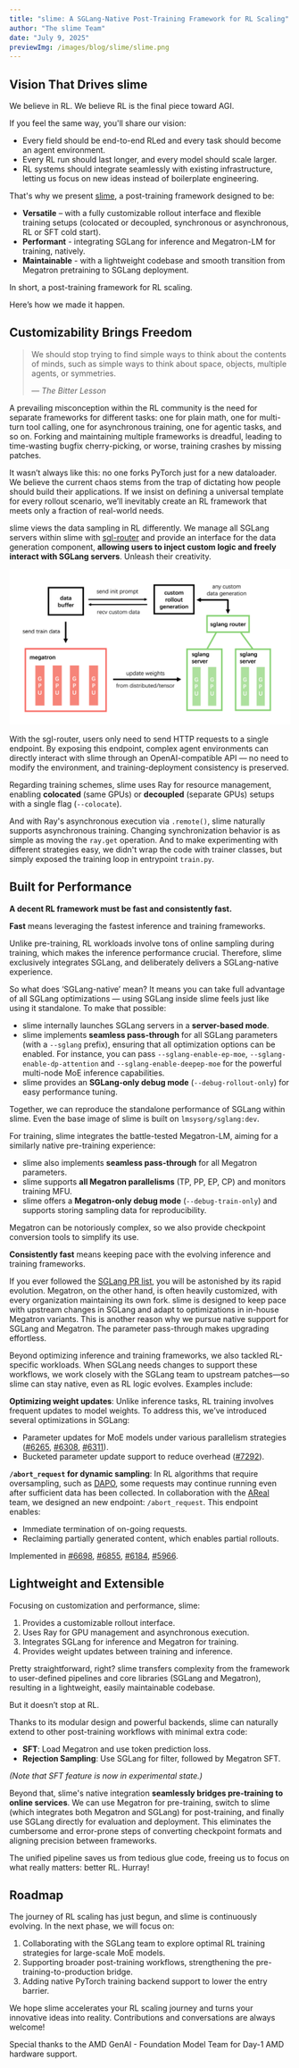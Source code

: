 ```yaml
---
title: "slime: A SGLang-Native Post-Training Framework for RL Scaling"
author: "The slime Team"
date: "July 9, 2025"
previewImg: /images/blog/slime/slime.png
---
```


## Vision That Drives slime

We believe in RL. We believe RL is the final piece toward AGI.

If you feel the same way, you'll share our vision:

- Every field should be end-to-end RLed and every task should become an agent environment.
- Every RL run should last longer, and every model should scale larger.
- RL systems should integrate seamlessly with existing infrastructure, letting us focus on new ideas instead of boilerplate engineering.

That's why we present [slime](https://github.com/THUDM/slime), a post-training framework designed to be:

- **Versatile** – with a fully customizable rollout interface and flexible training setups (colocated or decoupled, synchronous or asynchronous, RL or SFT cold start).
- **Performant** - integrating SGLang for inference and Megatron-LM for training, natively.
- **Maintainable** - with a lightweight codebase and smooth transition from Megatron pretraining to SGLang deployment.

In short, a post-training framework for RL scaling.

Here’s how we made it happen.

## Customizability Brings Freedom

> We should stop trying to find simple ways to think about the contents of minds, such as simple ways to think about space, objects, multiple agents, or symmetries.
> 
> 
> — *The Bitter Lesson*
> 

A prevailing misconception within the RL community is the need for separate frameworks for different tasks: one for plain math, one for multi-turn tool calling, one for asynchronous training, one for agentic tasks, and so on. Forking and maintaining multiple frameworks is dreadful, leading to time-wasting bugfix cherry-picking, or worse, training crashes by missing patches.

It wasn’t always like this: no one forks PyTorch just for a new dataloader. We believe the current chaos stems from the trap of dictating how people should build their applications. If we insist on defining a universal template for every rollout scenario, we’ll inevitably create an RL framework that meets only a fraction of real-world needs.

slime views the data sampling in RL differently. We manage all SGLang servers within slime with [sgl-router](https://github.com/sgl-project/sglang/tree/main/sgl-router) and provide an interface for the data generation component, **allowing users to inject custom logic and freely interact with SGLang servers**. Unleash their creativity.

![slime architecture](/images/blog/slime/slime-arch.png)

With the sgl-router, users only need to send HTTP requests to a single endpoint. By exposing this endpoint, complex agent environments can directly interact with slime through an OpenAI-compatible API — no need to modify the environment, and training-deployment consistency is preserved.

Regarding training schemes, slime uses Ray for resource management, enabling **colocated** (same GPUs) or **decoupled** (separate GPUs) setups with a single flag (`--colocate`).

And with Ray's asynchronous execution via `.remote()`, slime naturally supports asynchronous training. Changing synchronization behavior is as simple as moving the `ray.get` operation. And to make experimenting with different strategies easy, we didn't wrap the code with trainer classes, but simply exposed the training loop in entrypoint  `train.py`.

## Built for Performance

**A decent RL framework must be fast and consistently fast.**

**Fast** means leveraging the fastest inference and training frameworks.

Unlike pre-training, RL workloads involve tons of online sampling during training, which makes the inference performance crucial. Therefore, slime exclusively integrates SGLang, and deliberately delivers a SGLang-native experience.

So what does ‘SGLang-native’ mean? It means you can take full advantage of all SGLang optimizations — using SGLang inside slime feels just like using it standalone. To make that possible:

- slime internally launches SGLang servers in a **server-based mode**.
- slime implements **seamless pass-through** for all SGLang parameters (with a `--sglang` prefix), ensuring that all optimization options can be enabled. For instance, you can pass `--sglang-enable-ep-moe`, `--sglang-enable-dp-attention` and `--sglang-enable-deepep-moe` for the powerful multi-node MoE inference capabilities.
- slime provides an **SGLang-only debug mode** (`--debug-rollout-only`) for easy performance tuning.

Together, we can reproduce the standalone performance of SGLang within slime. Even the base image of slime is built on `lmsysorg/sglang:dev`.

For training, slime integrates the battle-tested Megatron-LM, aiming for a similarly native pre-training experience:

- slime also implements **seamless pass-through** for all Megatron parameters.
- slime supports **all Megatron parallelisms** (TP, PP, EP, CP) and monitors training MFU.
- slime offers a **Megatron-only debug mode** (`--debug-train-only`) and supports storing sampling data for reproducibility.

Megatron can be notoriously complex, so we also provide checkpoint conversion tools to simplify its use.

**Consistently fast** means keeping pace with the evolving inference and training frameworks.

If you ever followed the [SGLang PR list](https://github.com/sgl-project/sglang/pulls), you will be astonished by its rapid evolution. Megatron, on the other hand, is often heavily customized, with every organization maintaining its own fork. slime is designed to keep pace with upstream changes in SGLang and adapt to optimizations in in-house Megatron variants. This is another reason why we pursue native support for SGLang and Megatron. The parameter pass-through makes upgrading effortless.

Beyond optimizing inference and training frameworks, we also tackled RL-specific workloads. When SGLang needs changes to support these workflows, we work closely with the SGLang team to upstream patches—so slime can stay native, even as RL logic evolves. Examples include:

**Optimizing weight updates**: Unlike inference tasks, RL training involves frequent updates to model weights. To address this, we’ve introduced several optimizations in SGLang:
    
  - Parameter updates for MoE models under various parallelism strategies ([#6265](https://github.com/sgl-project/sglang/pull/6265), [#6308](https://github.com/sgl-project/sglang/pull/6308), [#6311](https://github.com/sgl-project/sglang/pull/6311)).
  - Bucketed parameter update support to reduce overhead ([#7292](https://github.com/sgl-project/sglang/pull/7292)).

**`/abort_request` for dynamic sampling**: In RL algorithms that require oversampling, such as [DAPO](https://arxiv.org/abs/2503.14476), some requests may continue running even after sufficient data has been collected. In collaboration with the [AReal](https://github.com/inclusionAI/AReaL) team, we designed an new endpoint: `/abort_request`. This endpoint enables:
    
  - Immediate termination of on-going requests.
  - Reclaiming partially generated content, which enables partial rollouts.
    
Implemented in [#6698](https://github.com/sgl-project/sglang/pull/6698), [#6855](https://github.com/sgl-project/sglang/pull/6855), [#6184](https://github.com/sgl-project/sglang/pull/6184), [#5966](https://github.com/sgl-project/sglang/pull/5966).
    

## Lightweight and Extensible

Focusing on customization and performance, slime:

1. Provides a customizable rollout interface.
2. Uses Ray for GPU management and asynchronous execution.
3. Integrates SGLang for inference and Megatron for training.
4. Provides weight updates between training and inference.

Pretty straightforward, right? slime transfers complexity from the framework to user-defined pipelines and core libraries (SGLang and Megatron), resulting in a lightweight, easily maintainable codebase.

But it doesn’t stop at RL.

Thanks to its modular design and powerful backends, slime can naturally extend to other post-training workflows with minimal extra code:

- **SFT**: Load Megatron and use token prediction loss.
- **Rejection Sampling**: Use SGLang for filter, followed by Megatron SFT.

*(Note that SFT feature is now in experimental state.)*

Beyond that, slime's native integration **seamlessly bridges pre-training to online services**. We can use Megatron for pre-training, switch to slime (which integrates both Megatron and SGLang) for post-training, and finally use SGLang directly for evaluation and deployment. This eliminates the cumbersome and error-prone steps of converting checkpoint formats and aligning precision between frameworks.

The unified pipeline saves us from tedious glue code, freeing us to focus on what really matters: better RL. Hurray!

## Roadmap

The journey of RL scaling has just begun, and slime is continuously evolving. In the next phase, we will focus on:

1. Collaborating with the SGLang team to explore optimal RL training strategies for large-scale MoE models.
2. Supporting broader post-training workflows, strengthening the pre-training-to-production bridge.
3. Adding native PyTorch training backend support to lower the entry barrier.

We hope slime accelerates your RL scaling journey and turns your innovative ideas into reality. Contributions and conversations are always welcome!

Special thanks to the AMD GenAI - Foundation Model Team for Day-1 AMD hardware support.
